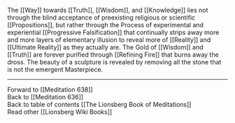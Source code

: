 The [[Way]] towards [[Truth]], [[Wisdom]], and [[Knowledge]] lies not through the blind acceptance of preexisting religious or scientific [[Propositions]], but rather through the Process of experimental and experiential [[Progressive Falsification]] that continually strips away more and more layers of elementary illusion to reveal more of [[Reality]]  and [[Ultimate Reality]] as they actually are. The Gold of [[Wisdom]] and [[Truth]] are forever purified through [[Refining Fire]] that burns away the dross. The beauty of a sculpture is revealed by removing all the stone that is not the emergent Masterpiece. 

___

Forward to [[Meditation 638]]  
Back to [[Meditation 636]]  
Back to table of contents [[The Lionsberg Book of Meditations]]  
Read other [[Lionsberg Wiki Books]] 